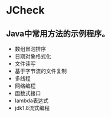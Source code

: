 # JCheck
## Java中常用方法的示例程序。
* 数组冒泡排序
* 日期对象格式化
* 文件读写
* 基于字节流的文件复制
* 多线程
* 网络编程
* 函数式接口
* lambda表达式
* jdk1.8流式编程